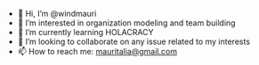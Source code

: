 - 👋 Hi, I’m @windmauri
- 👀 I’m interested in organization modeling and team building
- 🌱 I’m currently learning HOLACRACY
- 💞️ I’m looking to collaborate on any issue related to my interests
- 📫 How to reach me: mauritalia@gmail.com

<!---
windmauri/windmauri is a ✨ special ✨ repository because its `README.md` (this file) appears on your GitHub profile.
You can click the Preview link to take a look at your changes.
--->
